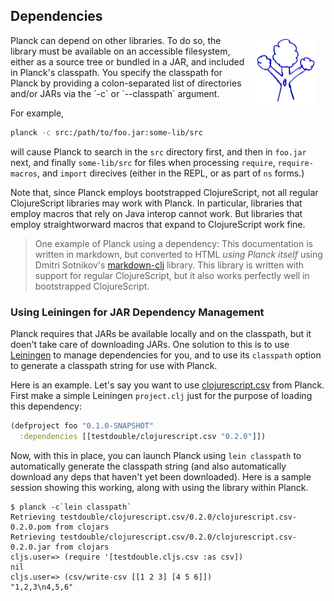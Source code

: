 ## Dependencies

<img width="100" align="right" style="margin: 0ex 1em" src="img/dependencies.jpg">
Planck can depend on other libraries. To do so, the library must be available on an accessible filesystem, either as a source tree or bundled in a JAR, and included in Planck's classpath. You specify the classpath for Planck by providing a colon-separated list of directories and/or JARs via the `-c` or `-​-​classpath` argument.

For example,

```sh
planck -c src:/path/to/foo.jar:some-lib/src
```

will cause Planck to search in the `src` directory first, and then in `foo.jar` next, and finally `some-lib/src` for files when processing `require`, `require-macros`, and `import` direcives (either in the REPL, or as part of `ns` forms.)

Note that, since Planck employs bootstrapped ClojureScript, not all regular ClojureScript libraries may work with Planck. In particular, libraries that employ macros that rely on Java interop cannot work. But libraries that employ straightworward macros that expand to ClojureScript work fine.

> One example of Planck using a dependency: This documentation is written in markdown, but converted to HTML _using Planck itself_ using Dmitri Sotnikov's  [markdown-clj](https://github.com/yogthos/markdown-clj) library. This library is written with support for regular ClojureScript, but it also works perfectly well in bootstrapped ClojureScript.

### Using Leiningen for JAR Dependency Management

Planck requires that JARs be available locally and on the classpath, but it doen't take care of downloading JARs. One solution to this is to use [Leiningen](http://leiningen.org) to manage dependencies for you, and to use its `classpath` option to generate a classpath string for use with Planck.

Here is an example. Let's say you want to use [clojurescript.csv](https://github.com/testdouble/clojurescript.csv) from Planck. First make a simple Leiningen `project.clj` just for the purpose of loading this dependency:

```clj
(defproject foo "0.1.0-SNAPSHOT"
  :dependencies [[testdouble/clojurescript.csv "0.2.0"]])
```

Now, with this in place, you can launch Planck using `lein classpath` to automatically generate the classpath string (and also automatically download any deps that haven't yet been downloaded). Here is a sample session showing this working, along with using the library within Planck.

```
$ planck -c`lein classpath`
Retrieving testdouble/clojurescript.csv/0.2.0/clojurescript.csv-0.2.0.pom from clojars
Retrieving testdouble/clojurescript.csv/0.2.0/clojurescript.csv-0.2.0.jar from clojars
cljs.user=> (require '[testdouble.cljs.csv :as csv])
nil
cljs.user=> (csv/write-csv [[1 2 3] [4 5 6]])
"1,2,3\n4,5,6"
```
